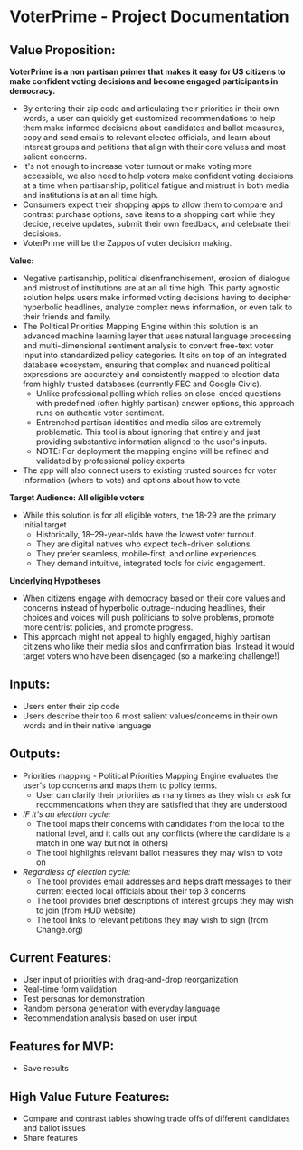 
# VoterPrime - Project Documentation

## Value Proposition:

**VoterPrime is a non partisan primer that makes it easy for US citizens to make confident voting decisions and become engaged participants in democracy.**

- By entering their zip code and articulating their priorities in their own words, a user can quickly get customized recommendations to help them make informed decisions about candidates and ballot measures, copy and send emails to relevant elected officials, and learn about interest groups and petitions that align with their core values and most salient concerns.
- It's not enough to increase voter turnout or make voting more accessible, we also need to help voters make confident voting decisions at a time when partisanship, political fatigue and mistrust in both media and institutions is at an all time high.
- Consumers expect their shopping apps to allow them to compare and contrast purchase options, save items to a shopping cart while they decide, receive updates, submit their own feedback, and celebrate their decisions.
- VoterPrime will be the Zappos of voter decision making.

 
**Value:**

- Negative partisanship, political disenfranchisement, erosion of dialogue and mistrust of institutions are at an all time high. This party agnostic solution helps users make informed voting decisions having to decipher hyperbolic headlines, analyze complex news information, or even talk to their friends and family.
- The Political Priorities Mapping Engine within this solution is an advanced machine learning layer that uses natural language processing and multi-dimensional sentiment analysis to convert free-text voter input into standardized policy categories. It sits on top of an integrated database ecosystem, ensuring that complex and nuanced political expressions are accurately and consistently mapped to election data from highly trusted databases (currently FEC and Google Civic).
    - Unlike professional polling which relies on close-ended questions with predefined (often highly partisan) answer options, this approach runs on authentic voter sentiment.
    - Entrenched partisan identities and media silos are extremely problematic. This tool is about ignoring that entirely and just providing substantive information aligned to the user's inputs.
    - NOTE: For deployment the mapping engine will be refined and validated by professional policy experts
- The app will also connect users to existing trusted sources for voter information (where to vote) and options about how to vote.

**Target Audience: All eligible voters**

- While this solution is for all eligible voters, the 18-29 are the primary initial target
    - Historically, 18–29-year-olds have the lowest voter turnout.
    - They are digital natives who expect tech-driven solutions.
    - They prefer seamless, mobile-first, and online experiences.
    - They demand intuitive, integrated tools for civic engagement.

**Underlying Hypotheses**

- When citizens engage with democracy based on their core values and concerns instead of hyperbolic outrage-inducing headlines, their choices and voices will push politicians to solve problems, promote more centrist policies, and promote progress.
- This approach might not appeal to highly engaged, highly partisan citizens who like their media silos and confirmation bias. Instead it would target voters who have been disengaged (so a marketing challenge!)

## Inputs:

- Users enter their zip code
- Users describe their top 6 most salient values/concerns in their own words and in their native language

## Outputs:

- Priorities mapping - Political Priorities Mapping Engine evaluates the user's top concerns and maps them to policy terms.
    - User can clarify their priorities as many times as they wish or ask for recommendations when they are satisfied that they are understood
- *IF it's an election cycle:*
    - The tool maps their concerns with candidates from the local to the national level, and it calls out any conflicts (where the candidate is a match in one way but not in others)
    - The tool highlights relevant ballot measures they may wish to vote on
- *Regardless of election cycle:*
    - The tool provides email addresses and helps draft messages to their current elected local officials about their top 3 concerns
    - The tool provides brief descriptions of interest groups they may wish to join (from HUD website)
    - The tool links to relevant petitions they may wish to sign (from Change.org)

## Current Features:

- User input of priorities with drag-and-drop reorganization
- Real-time form validation
- Test personas for demonstration
- Random persona generation with everyday language
- Recommendation analysis based on user input

## Features for MVP:

- Save results

## High Value Future Features:

- Compare and contrast tables showing trade offs of different candidates and ballot issues
- Share features

